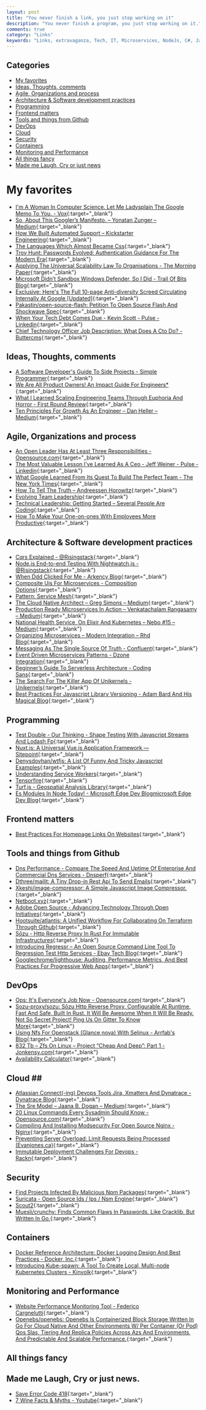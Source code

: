 ```yaml
---
layout: post
title: "You never finish a link, you just stop working on it"
description: "You never finish a program, you just stop working on it."
comments: true
category: "Links"
keywords: "Links, extravaganza, Tech, IT, Microservices, NodeJs, C#, Javascript, Solution architecture"
---
```


## Categories ##
* [My favorites](#favorites)
* [Ideas, Thoughts, comments](#ideas)
* [Agile, Organizations and process](#agile)
* [Architecture & Software development practices](#development)
* [Programming](#net)
* [Frontend matters](#web)
* [Tools and things from Github](#tools)
* [DevOps](#devops)
* [Cloud](#cloud)
* [Security](#security)
* [Containers](#containers)
* [Monitoring and Performance](#monitoring)
* [All things fancy](#buzz)
* [Made me Laugh, Cry or just news](#news)

# My favorites<a name="favorites"></a> #
* [I'm A Woman In Computer Science. Let Me Ladysplain The Google Memo To You. - Vox](https://www.vox.com/the-big-idea/2017/8/11/16130452/google-memo-women-tech-biology-sexism){:target="_blank"}
* [So, About This Googler’s Manifesto. – Yonatan Zunger – Medium](https://medium.com/@yonatanzunger/so-about-this-googlers-manifesto-1e3773ed1788){:target="_blank"}
* [How We Built Automated Support – Kickstarter Engineering](https://kickstarter.engineering/how-we-built-automated-support-f2ea669252f){:target="_blank"}
* [The Languages Which Almost Became Css](https://blog.cloudflare.com/the-languages-which-almost-became-css/){:target="_blank"}
* [Troy Hunt: Passwords Evolved: Authentication Guidance For The Modern Era](https://www.troyhunt.com/passwords-evolved-authentication-guidance-for-the-modern-era/){:target="_blank"}
* [Applying The Universal Scalability Law To Organisations - The Morning Paper](https://blog.acolyer.org/2015/04/29/applying-the-universal-scalability-law-to-organisations/){:target="_blank"}
* [Microsoft Didn’t Sandbox Windows Defender, So I Did - Trail Of Bits Blog](https://blog.trailofbits.com/2017/08/02/microsoft-didnt-sandbox-windows-defender-so-i-did/){:target="_blank"}
* [Exclusive: Here's The Full 10-page Anti-diversity Screed Circulating Internally At Google [Updated]](http://gizmodo.com/exclusive-heres-the-full-10-page-anti-diversity-screed-1797564320){:target="_blank"}
* [Pakastin/open-source-flash: Petition To Open Source Flash And Shockwave Spec](https://github.com/pakastin/open-source-flash){:target="_blank"}
* [When Your Tech Debt Comes Due - Kevin Scott - Pulse - Linkedin](https://www.linkedin.com/pulse/when-your-tech-debt-comes-due-kevin-scott){:target="_blank"}
* [Chief Technology Officer Job Description: What Does A Cto Do? - Buttercms](https://buttercms.com/blog/chief-technology-officer-job-description-what-does-a-cto-do){:target="_blank"}



## Ideas, Thoughts, comments <a name="ideas"></a> ##
* [A Software Developer's Guide To Side Projects - Simple Programmer](https://simpleprogrammer.com/2017/08/07/guide-side-projects/){:target="_blank"}
* [We Are All Product Owners! An Impact Guide For Engineers*](https://medium.com/@erand/we-are-all-product-owners-an-impact-guide-for-engineers-76a2b4342c74){:target="_blank"}
* [What I Learned Scaling Engineering Teams Through Euphoria And Horror - First Round Review](http://firstround.com/review/what-i-learned-scaling-engineering-teams-through-euphoria-and-horror/){:target="_blank"}
* [Ten Principles For Growth As An Engineer – Dan Heller – Medium](https://medium.com/@daniel.heller/ten-principles-for-growth-69015e08c35b){:target="_blank"}


## Agile, Organizations and process<a name="agile"></a> ##
* [An Open Leader Has At Least Three Responsibilities - Opensource.com](https://opensource.com/open-organization/17/8/what-open-leader-do){:target="_blank"}
* [The Most Valuable Lesson I've Learned As A Ceo - Jeff Weiner - Pulse - Linkedin](https://www.linkedin.com/pulse/20140203145935-22330283-the-most-valuable-lesson-i-ve-learned-as-a-ceo?__s=wakwmyepmhismx8ehtnp){:target="_blank"}
* [What Google Learned From Its Quest To Build The Perfect Team - The New York Times](https://www.nytimes.com/2016/02/28/magazine/what-google-learned-from-its-quest-to-build-the-perfect-team.html?__s=wakwmyepmhismx8ehtnp){:target="_blank"}
* [How To Tell The Truth – Andreessen Horowitz](https://a16z.com/2017/07/27/how-to-tell-the-truth/?__s=wakwmyepmhismx8ehtnp){:target="_blank"}
* [Evolving Team Leadership](https://www.cevo.com.au/devops/2017/05/16/evolving-team-leadership.html){:target="_blank"}
* [Technical Leadership: Getting Started – Several People Are Coding](https://slack.engineering/technical-leadership-getting-started-e5161b1bf85c){:target="_blank"}
* [How To Make Your One-on-ones With Employees More Productive](https://hbr.org/2016/08/how-to-make-your-one-on-ones-with-employees-more-productive){:target="_blank"}

## Architecture & Software development practices <a name="development"></a> ##
* [Cqrs Explained - @Risingstack](https://blog.risingstack.com/cqrs-explained-node-js-at-scale/){:target="_blank"}
* [Node.js End-to-end Testing With Nightwatch.js - @Risingstack](https://blog.risingstack.com/end-to-end-testing-with-nightwatch-js-node-js-at-scale/){:target="_blank"}
* [When Ddd Clicked For Me - Arkency Blog](http://blog.arkency.com/when-ddd-clicked-for-me/){:target="_blank"}
* [Composite Uis For Microservices - Composition Options](https://jimmybogard.com/composite-uis-for-microservices-composition-options/){:target="_blank"}
* [Pattern: Service Mesh](http://philcalcado.com/2017/08/03/pattern_service_mesh.html){:target="_blank"}
* [The Cloud Native Architect – Greg Simons – Medium](https://medium.com/@gregsimons84_87567/the-cloud-native-architect-e86124f130cb){:target="_blank"}
* [Production Ready Microservices In Action – Venkatachalam Rangasamy – Medium](https://medium.com/@venkatachalamrangasamy/production-ready-microservices-in-action-782713ebcf3c){:target="_blank"}
* [National Health Service, On Elixir And Kubernetes – Nebo #15 – Medium](https://medium.com/nebo-15/national-health-service-on-elixir-and-kubernetes-b1c2551f0dbb){:target="_blank"}
* [Organizing Microservices – Modern Integration – Rhd Blog](https://developers.redhat.com/blog/2017/08/02/organizing-microservices-modern-integration/){:target="_blank"}
* [Messaging As The Single Source Of Truth - Confluent](https://www.confluent.io/blog/messaging-single-source-truth/){:target="_blank"}
* [Event Driven Microservices Patterns - Dzone Integration](https://dzone.com/articles/event-driven-microservices-patterns){:target="_blank"}
* [Beginner’s Guide To Serverless Architecture - Coding Sans](http://codingsans.com/blog/serverless-architecture){:target="_blank"}
* [The Search For The Killer App Of Unikernels - Unikernels](http://unikernel.org/blog/2017/the-search-for-the-killer-app-of-unikernels){:target="_blank"}
* [Best Practices For Javascript Library Versioning - Adam Bard And His Magical Blog](https://adambard.com/blog/on-library-versioning/){:target="_blank"}

## Programming <a name="net"></a> ##
* [Test Double - Our Thinking - Shape Testing With Javascript Streams And Lodash Fp](http://blog.testdouble.com/posts/2017-08-03-shape-testing-with-javascript-streams.html){:target="_blank"}
* [Nuxt.js: A Universal Vue.js Application Framework — Sitepoint](https://www.sitepoint.com/nuxt-js-universal-vue-js/){:target="_blank"}
* [Denysdovhan/wtfjs: A List Of Funny And Tricky Javascript Examples](https://github.com/denysdovhan/wtfjs#readme){:target="_blank"}
* [Understanding Service Workers](http://blog.88mph.io/2017/07/28/understanding-service-workers/){:target="_blank"}
* [Tensorfire](https://tenso.rs/){:target="_blank"}
* [Turf.js - Geospatial Analysis Library](http://turfjs.org/){:target="_blank"}
* [Es Modules In Node Today! - Microsoft Edge Dev Blogmicrosoft Edge Dev Blog](https://blogs.windows.com/msedgedev/2017/08/10/es-modules-node-today/){:target="_blank"}

## Frontend matters <a name="web"></a> ##
* [Best Practices For Homepage Links On Websites](https://www.nngroup.com/articles/homepage-links/){:target="_blank"}


## Tools and things from Github <a name="tools"></a> ##
* [Dns Performance - Compare The Speed And Uptime Of Enterprise And Commercial Dns Services - Dnsperf](https://www.dnsperf.com/){:target="_blank"}
* [Dthree/mailit: A Tiny Drop-in Rest Api To Send Emails](https://github.com/dthree/mailit){:target="_blank"}
* [Xkeshi/image-compressor: A Simple Javascript Image Compressor.](https://github.com/xkeshi/image-compressor){:target="_blank"}
* [Netboot.xyz](https://netboot.xyz/){:target="_blank"}
* [Adobe Open Source - Advancing Technology Through Open Initiatives](http://adobe.github.io/){:target="_blank"}
* [Hootsuite/atlantis: A Unified Workflow For Collaborating On Terraform Through Github](https://github.com/hootsuite/atlantis){:target="_blank"}
* [Sōzu - Http Reverse Proxy In Rust For Immutable Infrastructures](https://www.sozu.io/){:target="_blank"}
* [Introducing Regressr – An Open Source Command Line Tool To Regression Test Http Services - Ebay Tech Blog](http://www.ebaytechblog.com/2017/08/10/introducing-regressr-an-open-source-command-line-tool-to-regression-test-http-services/){:target="_blank"}
* [Googlechrome/lighthouse: Auditing, Performance Metrics, And Best Practices For Progressive Web Apps](https://github.com/GoogleChrome/lighthouse){:target="_blank"}

## DevOps<a name="devops"></a> ##
* [Ops: It's Everyone's Job Now - Opensource.com](https://opensource.com/article/17/7/state-systems-administration){:target="_blank"}
* [Sozu-proxy/sozu: Sōzu Http Reverse Proxy, Configurable At Runtime, Fast And Safe, Built In Rust. It Will Be Awesome When It Will Be Ready. Not So Secret Project! Ping Us On Gitter To Know More](https://github.com/sozu-proxy/sozu){:target="_blank"}
* [Using Nfs For Openstack (Glance,nova) With Selinux - Arrfab's Blog](https://arrfab.net/posts/2017/Jul/28/using-nfs-for-openstack-glancenova-with-selinux/){:target="_blank"}
* [832 Tb – Zfs On Linux – Project “Cheap And Deep”: Part 1 - Jonkensy.com](http://www.jonkensy.com/832-tb-zfs-on-linux-project-cheap-and-deep-part-1/){:target="_blank"}
* [Availability Calculator](https://dastergon.github.io/availability-calculator/?__s=6izvcszagfpuqzzmdi2h){:target="_blank"}
## Cloud <a name="cloud"></a>##
* [Atlassian Connect(-ing) Devops Tools Jira, Xmatters And Dynatrace - Dynatrace Blog](https://www.dynatrace.com/blog/atlassian-connect-ing-devops-tools-jira-xmatters-dynatrace/){:target="_blank"}
* [The Sre Model – Jaana B. Dogan – Medium](https://medium.com/@rakyll/the-sre-model-6e19376ef986){:target="_blank"}
* [20 Linux Commands Every Sysadmin Should Know - Opensource.com](https://opensource.com/article/17/7/20-sysadmin-commands){:target="_blank"}
* [Compiling And Installing Modsecurity For Open Source Nginx - Nginx](https://www.nginx.com/blog/compiling-and-installing-modsecurity-for-open-source-nginx/){:target="_blank"}
* [Preventing Server Overload: Limit Requests Being Processed (Evanjones.ca)](http://www.evanjones.ca/prevent-server-overload.html){:target="_blank"}
* [Immutable Deployment Challenges For Devops - Rackn](https://www.rackn.com/2017/08/09/immutable-deployment-challenges-devops/){:target="_blank"}

## Security<a name="security"></a> ##
* [Find Projects Infected By Malicious Npm Packages](https://www.twilio.com/blog/2017/08/find-projects-infected-by-malicious-npm-packages.html){:target="_blank"}
* [Suricata - Open Source Ids / Ips / Nsm Engine](https://suricata-ids.org/){:target="_blank"}
* [Scout2](https://nccgroup.github.io/Scout2/){:target="_blank"}
* [Muesli/crunchy: Finds Common Flaws In Passwords. Like Cracklib, But Written In Go.](https://github.com/muesli/crunchy){:target="_blank"}


## Containers <a name="containers"></a> ##
* [Docker Reference Architecture: Docker Logging Design And Best Practices - Docker, Inc.](https://success.docker.com/Architecture/Docker_Reference_Architecture%3A_Docker_Logging_Design_and_Best_Practices){:target="_blank"}
* [Introducing Kube-spawn: A Tool To Create Local, Multi-node Kubernetes Clusters - Kinvolk](https://kinvolk.io/blog/2017/08/introducing-kube-spawn-a-tool-to-create-local-multi-node-kubernetes-clusters/){:target="_blank"} 
## Monitoring and Performance <a name="monitoring"></a> ##
* [Website Performance Monitoring Tool - Federico Cargnelutti](https://blog.fedecarg.com/2017/08/01/website-performance-monitoring-open-source-tool/){:target="_blank"}
* [Openebs/openebs: Openebs Is Containerized Block Storage Written In Go For Cloud Native And Other Environments W/ Per Container (Or Pod) Qos Slas, Tiering And Replica Policies Across Azs And Environments, And Predictable And Scalable Performance.](https://github.com/openebs/openebs){:target="_blank"}

## All things fancy <a name="buzz"></a> ##

## Made me Laugh, Cry or just news. <a name="news"></a> ##
* [Save Error Code 418](http://save418.com/){:target="_blank"}
* [7 Wine Facts & Myths - Youtube](https://www.youtube.com/watch?v=qA9AQGPcOcQ){:target="_blank"}